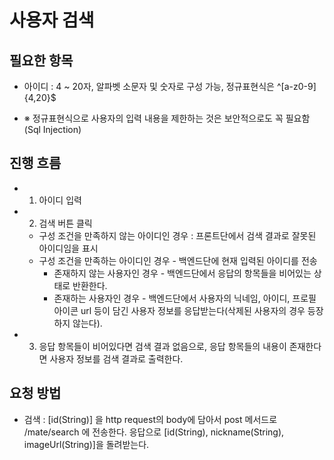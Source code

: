 # 사용자 검색

## 필요한 항목
- 아이디 : 4 ~ 20자, 알파벳 소문자 및 숫자로 구성 가능, 정규표현식은 ^[a-z0-9]{4,20}$

- ※ 정규표현식으로 사용자의 입력 내용을 제한하는 것은 보안적으로도 꼭 필요함(Sql Injection)

## 진행 흐름
- 1. 아이디 입력
- 2. 검색 버튼 클릭
    - 구성 조건을 만족하지 않는 아이디인 경우 : 프론트단에서 검색 결과로 잘못된 아이디임을 표시
    - 구성 조건을 만족하는 아이디인 경우 - 백엔드단에 현재 입력된 아이디를 전송
        - 존재하지 않는 사용자인 경우 - 백엔드단에서 응답의 항목들을 비어있는 상태로 반환한다. 
        - 존재하는 사용자인 경우 - 백엔드단에서 사용자의 닉네임, 아이디, 프로필 아이콘 url 등이 담긴 사용자 정보를 응답받는다(삭제된 사용자의 경우 등장하지 않는다).
- 3. 응답 항목들이 비어있다면 검색 결과 없음으로, 응답 항목들의 내용이 존재한다면 사용자 정보를 검색 결과로 출력한다.

## 요청 방법
- 검색 : [id(String)] 을 http request의 body에 담아서 post 메서드로 /mate/search 에 전송한다. 응답으로 [id(String), nickname(String), imageUrl(String)]을 돌려받는다.